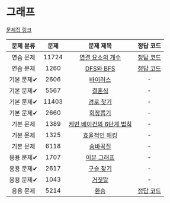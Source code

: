 # 그래프



[문제집 링크](https://www.acmicpc.net/workbook/view/9562)

| 문제 분류  | 문제    | 문제 제목                                                  | 정답 코드                                |
|:------:|:-----:|:------------------------------------------------------:|:------------------------------------:|
| 연습 문제  | 11724 | [연결 요소의 개수](https://www.acmicpc.net/problem/11724)     | [정답 코드](../0x18/solutions/11724.cpp) |
| 연습 문제  | 1260  | [DFS와 BFS](https://www.acmicpc.net/problem/1260)       | [정답 코드](../0x18/solutions/1260.cpp)  |
| 기본 문제✔ | 2606  | [바이러스](https://www.acmicpc.net/problem/2606)           | -                                    |
| 기본 문제✔ | 5567  | [결혼식](https://www.acmicpc.net/problem/5567)            | -                                    |
| 기본 문제✔ | 11403 | [경로 찾기](https://www.acmicpc.net/problem/11403)         | -                                    |
| 기본 문제✔ | 2660  | [회장뽑기](https://www.acmicpc.net/problem/2660)           | -                                    |
| 기본 문제  | 1389  | [케빈 베이컨의 6단계 법칙](https://www.acmicpc.net/problem/1389) | -                                    |
| 기본 문제  | 1325  | [효율적인 해킹](https://www.acmicpc.net/problem/1325)        | -                                    |
| 기본 문제  | 6118  | [숨바꼭질](https://www.acmicpc.net/problem/6118)           | -                                    |
| 응용 문제✔ | 1707  | [이분 그래프](https://www.acmicpc.net/problem/1707)         | -                                    |
| 응용 문제✔ | 2617  | [구슬 찾기](https://www.acmicpc.net/problem/2617)          | -                                    |
| 응용 문제✔ | 1043  | [거짓말](https://www.acmicpc.net/problem/1043)            | -                                    |
| 응용 문제  | 5214  | [환승](https://www.acmicpc.net/problem/5214)             | [정답 코드](../0x18/solutions/5214.cpp)  |
